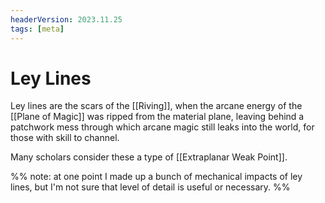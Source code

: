 ```yaml
---
headerVersion: 2023.11.25
tags: [meta]
---
```

# Ley Lines

Ley lines are the scars of the [[Riving]], when the arcane energy of the [[Plane of Magic]] was ripped from the material plane, leaving behind a patchwork mess through which arcane magic still leaks into the world, for those with skill to channel. 

Many scholars consider these a type of [[Extraplanar Weak Point]]. 

%% note: at one point I made up a bunch of mechanical impacts of ley lines, but I'm not sure that level of detail is useful or necessary. %%